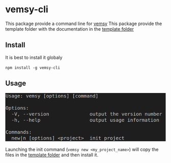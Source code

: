 # vemsy-cli

This package provide a command line for [vemsy](https://www.npmjs.com/package/vemsy)
This package provide the template folder with the documentation in the [template folder](./template)

## Install

It is best to install it globaly

`npm install -g vemsy-cli`

## Usage

![usage](./screenshot-usage.png)

Launching the init command (`vemsy new <my_project_name>`) will copy the files in the [template folder](./template) and then install it.

